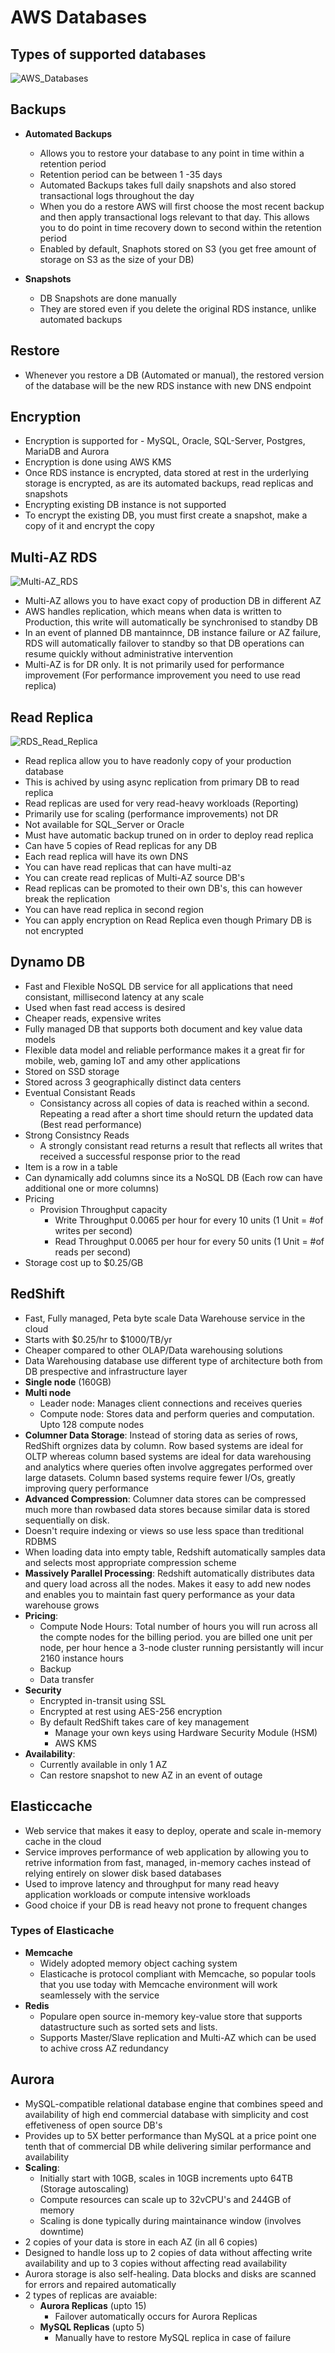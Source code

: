 # AWS Databases

## Types of supported databases
![AWS_Databases](https://s3.amazonaws.com/hfcontents/kbimages/AWS_databases.png "AWS_Databases")


## Backups
- **Automated Backups**
    - Allows you to restore your database to any point in time within a retention period
	- Retention period can be between 1 -35 days
	- Automated Backups takes full daily snapshots and also stored transactional logs throughout the day
	- When you do a restore AWS will first choose the most recent backup and then apply transactional logs relevant to that day. This allows you to do point in time recovery down to second within the retention period
	- Enabled by default, Snaphots stored on S3 (you get free amount of storage on S3 as the size of your DB)

- **Snapshots**
   - DB Snapshots are done manually
   - They are stored even if you delete the original RDS instance, unlike automated backups

## Restore
 - Whenever you restore a DB (Automated or manual), the restored version of the database will be the new RDS instance with new DNS endpoint

## Encryption
 - Encryption is supported for - MySQL, Oracle, SQL-Server, Postgres, MariaDB and Aurora
 - Encryption is done using AWS KMS
 - Once RDS instance is encrypted, data stored at rest in the urderlying storage is encrypted, as are its automated backups, read replicas and snapshots
 - Encrypting existing DB instance is not supported
 - To encrypt the existing DB, you must first create a snapshot, make a copy of it and encrypt the copy

## Multi-AZ RDS
![Multi-AZ_RDS](https://s3.amazonaws.com/hfcontents/kbimages/Multi-AZ_RDS.png "Multi-AZ_RDS")
- Multi-AZ allows you to have exact copy of production DB in different AZ
- AWS handles replication, which means when data is written to Production, this write will automatically be synchronised to standby DB
- In an event of planned DB mantainnce, DB instance failure or AZ failure, RDS will automatically failover to standby so that DB operations can resume quickly without administrative intervention
- Multi-AZ is for DR only. It is not primarily used for performance improvement (For performance improvement you need to use read replica)

## Read Replica
![RDS_Read_Replica](https://s3.amazonaws.com/hfcontents/kbimages/RDS_ReadReplica.png "RDS_Read_Replica")
- Read replica allow you to have readonly copy of your production database
- This is achived by using async replication from primary DB to read replica
- Read replicas are used for very read-heavy workloads (Reporting)
- Primarily use for scaling (performance improvements) not DR
- Not available for SQL_Server or Oracle
- Must have automatic backup truned on in order to deploy read replica
- Can have 5 copies of Read replicas for any DB
- Each read replica will have its own DNS
- You can have read replicas that can have multi-az
- You can create read replicas of Multi-AZ source DB's
- Read replicas can be promoted to their own DB's, this can however break the replication
- You can have read replica in second region
- You can apply encryption on Read Replica even though Primary DB is not encrypted

## Dynamo DB
- Fast and Flexible NoSQL DB service for all applications that need consistant, millisecond latency at any scale
- Used when fast read access is desired
- Cheaper reads, expensive writes
- Fully managed DB that supports both document and key value data models
- Flexible data model and reliable performance makes it a great fir for mobile, web, gaming IoT and amy other applications
- Stored on SSD storage
- Stored across 3 geographically distinct data centers
- Eventual Consistant Reads
  - Consistancy across all copies of data is reached within a second. Repeating a read after a short time should return the updated data (Best read performance)
- Strong Consistncy Reads
  - A strongly consistant read returns a result that reflects all writes that received a successful response prior to the read
- Item is a row in a table
- Can dynamically add columns since its a NoSQL DB (Each row can have additional one or more columns)
- Pricing
  - Provision Throughput capacity
     - Write Throughput 0.0065 per hour for every 10 units (1 Unit = #of writes per second)
	 - Read Throughput 0.0065 per hour for every 50 units (1 Unit = #of reads per second)
 - Storage cost up to $0.25/GB


## RedShift
- Fast, Fully managed, Peta byte scale Data Warehouse service in the cloud
- Starts with $0.25/hr to $1000/TB/yr
- Cheaper compared to other OLAP/Data warehousing solutions
- Data Warehousing database use different type of architecture both from DB prespective and infrastructure layer
- **Single node** (160GB)
- **Multi node**
	- Leader node: Manages client connections and receives queries
	- Compute node: Stores data and perform queries and computation. Upto 128 compute nodes
- **Columner Data Storage**: Instead of storing data as series of rows, RedShift orgnizes data by column. Row based systems are ideal for OLTP whereas column based systems are ideal for data warehousing and analytics where queries often involve aggregates performed over large datasets. Column based systems require fewer I/Os, greatly improving query performance
- **Advanced Compression**: Columner data stores can be compressed much more than rowbased data stores because similar data is stored sequentially on disk.
- Doesn't require indexing or views so use less space than treditional RDBMS
- When loading data into empty table, Redshift automatically samples data and selects most appropriate compression scheme
- **Massively Parallel Processing**: Redshift automatically distributes data and query load across all the nodes. Makes it easy to add new nodes and enables you to maintain fast query performance as your data warehouse grows
- **Pricing**: 
   - Compute Node Hours: Total number of hours you will run across all the compte nodes for the billing period. you are billed one unit per node, per hour hence a 3-node cluster running persistantly will incur 2160 instance hours
   - Backup
   - Data transfer
- **Security**
   - Encrypted in-transit using SSL
   - Encrypted at rest using AES-256 encryption
   - By default RedShift takes care of key management
     - Manage your own keys using Hardware Security Module (HSM)
	 - AWS KMS
- **Availability**: 
    - Currently available in only 1 AZ
	- Can restore snapshot to new AZ in an event of outage

## Elasticcache
- Web service that makes it easy to deploy, operate and scale in-memory cache in the cloud
- Service improves performance of web application by allowing you to retrive information from fast, managed, in-memory caches instead of relying entirely on slower disk based databases
- Used to improve latency and throughput for many read heavy application workloads or compute intensive workloads
- Good choice if your DB is read heavy not prone to frequent changes

### Types of Elasticache
- **Memcache**
    - Widely adopted memory object caching system
	- Elasticache is protocol compliant with Memcache, so popular tools that you use today with Memcache environment will work seamlessely with the service
- **Redis**
   - Populare open source in-memory key-value store that supports datastructure such as sorted sets and lists.
   - Supports Master/Slave replication and Multi-AZ which can be used to achive cross AZ redundancy

## Aurora
- MySQL-compatible relational database engine that combines speed and availability of high end commercial database with simplicity and cost effetiveness of open source DB's
- Provides up to 5X better performance than MySQL at a price point one tenth that of commercial DB while delivering similar performance and availability
- **Scaling**: 
   - Initially start with 10GB, scales in 10GB increments upto 64TB (Storage autoscaling)
   - Compute resources can scale up to 32vCPU's and 244GB of memory
   - Scaling is done typically during maintainance window (involves downtime)
- 2 copies of your data is store in each AZ (in all 6 copies)
- Designed to handle loss up to 2 copies of data without affecting write availability and up to 3 copies without affecting read availability
- Aurora storage is also self-healing. Data blocks and disks are scanned for errors and repaired automatically
- 2 types of replicas are avaiable:
   - **Aurora Replicas** (upto 15)
      - Failover automatically occurs for Aurora Replicas
   - **MySQL Replicas** (upto 5)
      - Manually have to restore MySQL replica in case of failure
